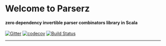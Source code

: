 Welcome to Parserz
===

#### zero dependency invertible parser combinators library in Scala


[![Gitter](https://badges.gitter.im/spartanz/community.svg)](https://gitter.im/spartanz/community?utm_source=badge&utm_medium=badge&utm_campaign=pr-badge)
[![codecov](https://codecov.io/gh/spartanz/parserz/branch/master/graph/badge.svg)](https://codecov.io/gh/spartanz/parserz)
[![Build Status](https://travis-ci.org/spartanz/parserz.svg?branch=master)](https://travis-ci.org/spartanz/parserz)

---

